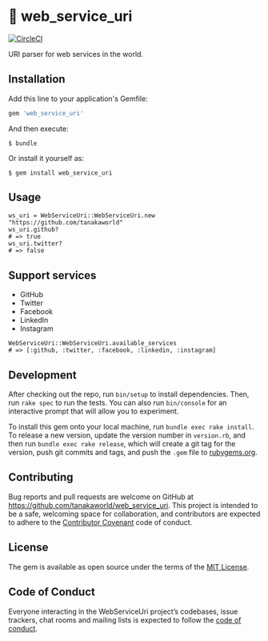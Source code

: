 # 🌈 web_service_uri

[![CircleCI](https://circleci.com/gh/tanakaworld/web_service_uri/tree/master.svg?style=svg)](https://circleci.com/gh/tanakaworld/web_service_uri/tree/master)

URI parser for web services in the world.

## Installation

Add this line to your application's Gemfile:

```ruby
gem 'web_service_uri'
```

And then execute:

    $ bundle

Or install it yourself as:

    $ gem install web_service_uri

## Usage

```
ws_uri = WebServiceUri::WebServiceUri.new "https://github.com/tanakaworld"
ws_uri.github?
# => true
ws_uri.twitter?
# => false 
```

## Support services

- GitHub
- Twitter
- Facebook
- LinkedIn
- Instagram

```
WebServiceUri::WebServiceUri.available_services
# => [:github, :twitter, :facebook, :linkedin, :instagram]
```

## Development

After checking out the repo, run `bin/setup` to install dependencies. Then, run `rake spec` to run the tests. You can also run `bin/console` for an interactive prompt that will allow you to experiment.

To install this gem onto your local machine, run `bundle exec rake install`. To release a new version, update the version number in `version.rb`, and then run `bundle exec rake release`, which will create a git tag for the version, push git commits and tags, and push the `.gem` file to [rubygems.org](https://rubygems.org).

## Contributing

Bug reports and pull requests are welcome on GitHub at https://github.com/tanakaworld/web_service_uri. This project is intended to be a safe, welcoming space for collaboration, and contributors are expected to adhere to the [Contributor Covenant](http://contributor-covenant.org) code of conduct.

## License

The gem is available as open source under the terms of the [MIT License](http://opensource.org/licenses/MIT).

## Code of Conduct

Everyone interacting in the WebServiceUri project’s codebases, issue trackers, chat rooms and mailing lists is expected to follow the [code of conduct](https://github.com/tanakaworld/web_service_uri/blob/master/CODE_OF_CONDUCT.md).
